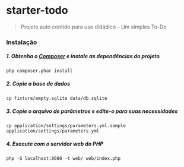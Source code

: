 # starter-todo

> Projeto auto contido para uso didádico - Um simples To-Do

### Instalação

##### 1. Obtenha o [Composer](http://getcomposer.org) e instale as dependências do projeto

```
php composer.phar install
```

##### 2. Copie a base de dados

```
cp fixture/empty.sqlite data/db.sqlite
```

##### 3. Copie o arquivo de parâmetros e edite-o para suas necessidades

```
cp application/settings/parameters.yml.sample application/settings/parameters.yml
```

##### 4. Execute com o servidor web do PHP

```
php -S localhost:8080 -t web/ web/index.php
```
